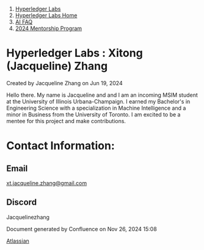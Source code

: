 1. [Hyperledger Labs](index.html)
2. [Hyperledger Labs Home](Hyperledger-Labs-Home_20283400.html)
3. [AI FAQ](AI-FAQ_20290949.html)
4. [2024 Mentorship Program](2024-Mentorship-Program_20291094.html)

# Hyperledger Labs : Xitong (Jacqueline) Zhang

Created by Jacqueline Zhang on Jun 19, 2024

Hello there. My name is Jacqueline and and I am an incoming MSIM student at the University of Illinois Urbana-Champaign. I earned my Bachelor's in Engineering Science with a specialization in Machine Intelligence and a minor in Business from the University of Toronto. I am excited to be a mentee for this project and make contributions.

# Contact Information:

## Email

xt.jacqueline.zhang@gmail.com

## Discord

Jacquelinezhang

Document generated by Confluence on Nov 26, 2024 15:08

[Atlassian](http://www.atlassian.com/)
